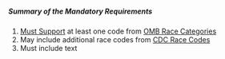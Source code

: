 ##### Summary of the Mandatory Requirements

1.   [Must Support](general-guidance.html#must-support) at least one code from [OMB Race Categories](ValueSet-omb-race-category.html)
1.  May include additional race codes from [CDC Race Codes](ValueSet-detailed-race.html)
1.   Must include text
